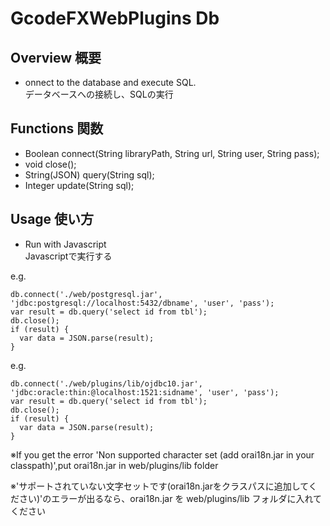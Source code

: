 # GcodeFXWebPlugins Db
## Overview 概要
 * onnect to the database and execute SQL.  
 データベースへの接続し、SQLの実行
## Functions 関数
 * Boolean connect(String libraryPath, String url, String user, String pass);
 * void close();
 * String(JSON) query(String sql);
 * Integer update(String sql);
## Usage 使い方
 * Run with Javascript  
 Javascriptで実行する  

e.g.  
```
db.connect('./web/postgresql.jar', 'jdbc:postgresql://localhost:5432/dbname', 'user', 'pass');
var result = db.query('select id from tbl');
db.close();
if (result) {
  var data = JSON.parse(result);
}
```

e.g.

```
db.connect('./web/plugins/lib/ojdbc10.jar', 'jdbc:oracle:thin:@localhost:1521:sidname', 'user', 'pass');
var result = db.query('select id from tbl');
db.close();
if (result) {
  var data = JSON.parse(result);
}
```

※If you get the error 'Non supported character set (add orai18n.jar in your classpath)',put orai18n.jar in web/plugins/lib folder

※'サポートされていない文字セットです(orai18n.jarをクラスパスに追加してください)'のエラーが出るなら、orai18n.jar を web/plugins/lib フォルダに入れてください

